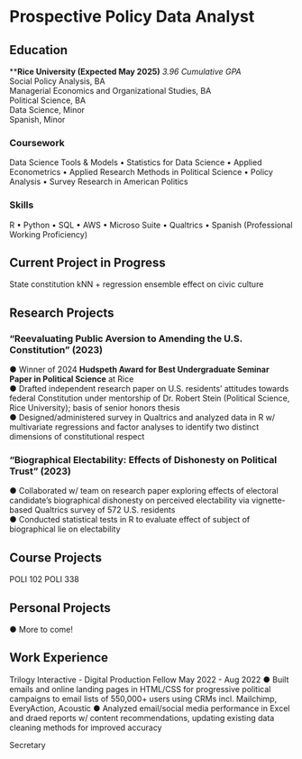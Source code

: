 # Prospective Policy Data Analyst

## Education
****Rice University (Expected May 2025)**
<i>3.96 Cumulative GPA</i><br/>
Social Policy Analysis, BA<br/>
Managerial Economics and Organizational Studies, BA<br/>
Political Science, BA<br/>
Data Science, Minor<br/>
Spanish, Minor<br/>

### Coursework
Data Science Tools & Models • Statistics for Data Science • Applied Econometrics • Applied Research Methods in Political Science • Policy Analysis • Survey Research in American Politics

### Skills
R • Python • SQL • AWS • Microso  Suite • Qualtrics • Spanish (Professional Working Proficiency)

## Current Project in Progress
State constitution
kNN + regression ensemble
effect on civic culture

## Research Projects
### “Reevaluating Public Aversion to Amending the U.S. Constitution” (2023)
● Winner of 2024 **Hudspeth Award for Best Undergraduate Seminar Paper in Political Science** at Rice  
● Dra fted independent research paper on U.S. residents’ attitudes towards federal Constitution under
mentorship of Dr. Robert Stein (Political Science, Rice University); basis of senior honors thesis  
● Designed/administered survey in Qualtrics and analyzed data in R w/ multivariate regressions and
factor analyses to identify two distinct dimensions of constitutional respect  

### “Biographical Electability: Effects of Dishonesty on Political Trust” (2023)
● Collaborated w/ team on research paper exploring effects of electoral candidate’s biographical
dishonesty on perceived electability via vignette-based Qualtrics survey of 572 U.S. residents  
● Conducted statistical tests in R to evaluate effect of subject of biographical lie on electability  
## Course Projects
POLI 102
POLI 338

## Personal Projects
● More to come!

## Work Experience
Trilogy Interactive - Digital Production Fellow May 2022 - Aug 2022
● Built emails and online landing pages in HTML/CSS for progressive political campaigns to email
lists of 550,000+ users using CRMs incl. Mailchimp, EveryAction, Acoustic
● Analyzed email/social media performance in Excel and dra ed reports w/ content
recommendations, updating existing data cleaning methods for improved accuracy

Secretary
